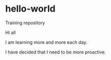 # hello-world
Training repository

Hi all

I am learning more and more each day.

I have decided that I need to be more proactive.
